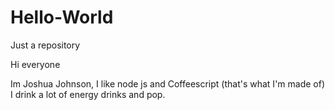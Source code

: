# Hello-World
Just a repository

Hi everyone

Im Joshua Johnson, I like node js and Coffeescript (that's what I'm made of)
I drink a lot of energy drinks and pop.
